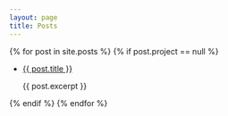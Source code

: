 ```yaml
---
layout: page
title: Posts
---
```


{% for post in site.posts %}
    {% if post.project == null %}
<ul>
    <li>
        <a class="zoombtn" href="{{ site.url }}{{ post.url }}">{{ post.title }}</a>
        <p>{{ post.excerpt }}</p>
    </li>
</ul>
    {% endif %}
{% endfor %}
